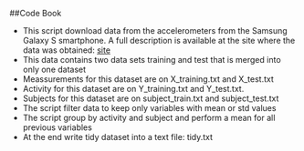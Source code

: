 ##Code Book

 - This script download data from the accelerometers from the Samsung Galaxy S smartphone. A full description is available at the site where the data was obtained: [site](http://archive.ics.uci.edu/ml/datasets/Human+Activity+Recognition+Using+Smartphones)
 - This data contains two data sets training and test that is merged into only one dataset
 - Meassurements for this dataset are on X_training.txt and X_test.txt
 - Activity for this dataset are on Y_training.txt and Y_test.txt.
 - Subjects for this dataset are on subject_train.txt and subject_test.txt
 - The script filter data to keep only variables with mean or std values
 - The script group by activity and subject and perform a mean for all previous variables
 - At the end write tidy dataset into a text file: tidy.txt